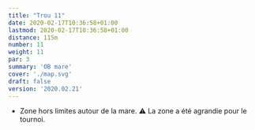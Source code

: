 ```yaml
---
title: "Trou 11"
date: 2020-02-17T10:36:58+01:00
lastmod: 2020-02-17T10:36:58+01:00
distance: 115m
number: 11
weight: 11
par: 3
summary: 'OB mare'
cover: './map.svg'
draft: false
version: '2020.02.21'
---
```


 - Zone hors limites autour de la mare. ⚠️ La zone a été agrandie pour le tournoi.
